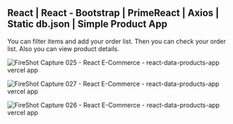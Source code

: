 <h2>React | React - Bootstrap | PrimeReact | Axios | Static db.json | Simple Product App</h2>
<p>You can filter items and add your order list. Then you can check your order list. Also you can view product details.</p>

![FireShot Capture 025 - React E-Commerce - react-data-products-app vercel app](https://github.com/seyitbugraerden/React-DataProductsApp/assets/154025499/25100c27-db2e-4801-b22d-af3b7d574e93)

![FireShot Capture 027 - React E-Commerce - react-data-products-app vercel app](https://github.com/seyitbugraerden/React-DataProductsApp/assets/154025499/1403ae65-e798-402a-8792-0b94fa5467c1)

![FireShot Capture 026 - React E-Commerce - react-data-products-app vercel app](https://github.com/seyitbugraerden/React-DataProductsApp/assets/154025499/e50480cf-f941-4dd6-bc59-ccdbc95b25fa)
